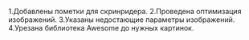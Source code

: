 1.Добавлены пометки для скринридера.
2.Проведена оптимизация изображений.
3.Указаны недостающие параметры изображений.
4.Урезана библиотека Awesome до нужных картинок.
